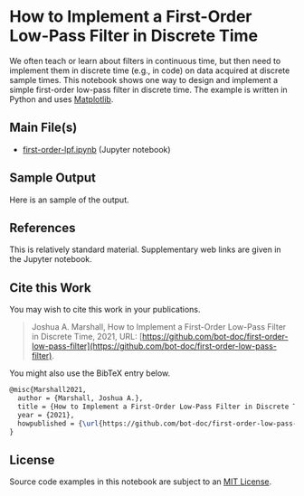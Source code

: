 # How to Implement a First-Order Low-Pass Filter in Discrete Time

We often teach or learn about filters in continuous time, but then need to implement them in discrete time (e.g., in code) on data acquired at discrete sample times.  This notebook shows one way to design and implement a simple first-order low-pass filter in discrete time.  The example is written in Python and uses [Matplotlib](https://matplotlib.org).

## Main File(s)

* [first-order-lpf.ipynb](https://github.com/bot-doc/first-order-low-pass-filter/blob/main/first-order-lpf.ipynb) (Jupyter notebook)

## Sample Output

Here is an sample of the output.

## References

This is relatively standard material.  Supplementary web links are given in the Jupyter notebook.

## Cite this Work

You may wish to cite this work in your publications.

> Joshua A. Marshall, How to Implement a First-Order Low-Pass Filter in Discrete Time, 2021, URL: [https://github.com/bot-doc/first-order-low-pass-filter](https://github.com/bot-doc/first-order-low-pass-filter).

You might also use the BibTeX entry below.

```latex
@misc{Marshall2021,
  author = {Marshall, Joshua A.},
  title = {How to Implement a First-Order Low-Pass Filter in Discrete Time},
  year = {2021},
  howpublished = {\url{https://github.com/bot-doc/first-order-low-pass-filter}}
}
```

## License

Source code examples in this notebook are subject to an [MIT License](LICENSE).
